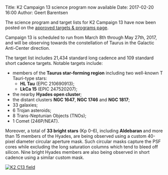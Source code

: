 Title: K2 Campaign 13 science program now available
Date: 2017-02-20 16:00
Author: Geert Barentsen

The science program and target lists for K2 Campaign 13
have now been posted on the
[approved targets & programs page](k2-approved-programs.html#campaign-13).

Campaign 13 is scheduled to run from March 8th through May 27th, 2017,
and will be observing towards the constellation of Taurus
in the Galactic Anti-Center direction.

The target list includes 21,434 standard long cadence
and 109 standard short cadence targets.
Notable targets include:
<ul>
    <li>
    members of the <b>Taurus star-forming region</b> including two well-known T Tauri-type stars:
    <ul>
    <li>
        <b>HL Tau</b> (EPIC 210690913);
    </li>
    <li>
        <b>LkCa 15</b> (EPIC 247520207);
    </li>
    </ul>
    </li>
    <li>
        the nearby <b>Hyades open cluster</b>;
    </li>
    <li>
        the distant clusters <b>NGC 1647</b>, <b>NGC 1746</b> and <b>NGC 1817</b>;
    </li>
    <li>
        33 galaxies;
    </li>
    <li>
        6 Trojan asteroids;
    </li>
    <li>
        8 Trans-Neptunian Objects (TNOs);
    </li>
    <li>
        1 Comet (246P/NEAT).
    </li>
</ul>

Moreover, a total of <b>33 bright stars</b> (Kp 0-6),
including <b>Aldebaran</b> and more than 15 members
of the Hyades,
are being observed using a custom 40-pixel diameter circular aperture mask.
Such circular masks capture the PSF cores while excluding
the long saturation columns which tend to bleed off silicon.
Nine bright Hyades members are also being observed in short cadence
using a similar custom mask.

<a href="images/k2/k2-c13-field.png"><img class="img-responsive" style="max-width:600px;" src="images/k2/k2-c13-field.png" alt="K2 C13 field "></a>

